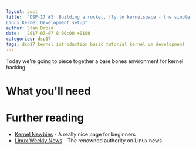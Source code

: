 ```yaml
---
layout: post
title:  "DSP-17 #3: Building a rocket, fly to kernelspace - the simple
Linux Kernel Development setup"
author: Stan Drozd
date:   2017-03-07 8:00:00 +0100
categories: dsp17
tags: dsp17 kernel introduction basic tutorial kernel vm development 
---
```

Today we're going to piece together a bare bones
environment for kernel hacking.

# What you'll need

# Further reading
* [Kernel Newbies](https://kernelnewbies.org/) - A really nice page for
  beginners
* [Linux Weekly News](https://lwn.net/) - The renowned authority on Linux news
